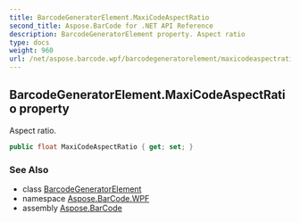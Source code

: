 ```yaml
---
title: BarcodeGeneratorElement.MaxiCodeAspectRatio
second_title: Aspose.BarCode for .NET API Reference
description: BarcodeGeneratorElement property. Aspect ratio
type: docs
weight: 960
url: /net/aspose.barcode.wpf/barcodegeneratorelement/maxicodeaspectratio/
---
```

## BarcodeGeneratorElement.MaxiCodeAspectRatio property

Aspect ratio.

```csharp
public float MaxiCodeAspectRatio { get; set; }
```

### See Also

* class [BarcodeGeneratorElement](../)
* namespace [Aspose.BarCode.WPF](../../../aspose.barcode.wpf/)
* assembly [Aspose.BarCode](../../../)


